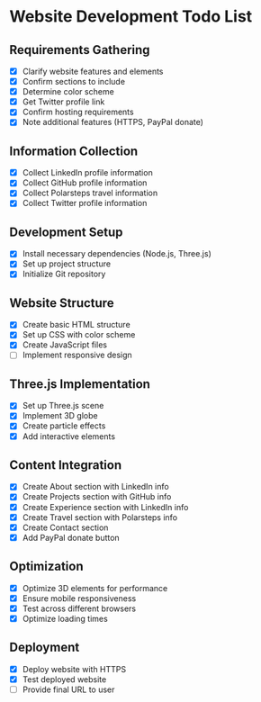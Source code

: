 # Website Development Todo List

## Requirements Gathering
- [x] Clarify website features and elements
- [x] Confirm sections to include
- [x] Determine color scheme
- [x] Get Twitter profile link
- [x] Confirm hosting requirements
- [x] Note additional features (HTTPS, PayPal donate)

## Information Collection
- [x] Collect LinkedIn profile information
- [x] Collect GitHub profile information
- [x] Collect Polarsteps travel information
- [x] Collect Twitter profile information

## Development Setup
- [x] Install necessary dependencies (Node.js, Three.js)
- [x] Set up project structure
- [x] Initialize Git repository

## Website Structure
- [x] Create basic HTML structure
- [x] Set up CSS with color scheme
- [x] Create JavaScript files
- [ ] Implement responsive design

## Three.js Implementation
- [x] Set up Three.js scene
- [x] Implement 3D globe
- [x] Create particle effects
- [x] Add interactive elements

## Content Integration
- [x] Create About section with LinkedIn info
- [x] Create Projects section with GitHub info
- [x] Create Experience section with LinkedIn info
- [x] Create Travel section with Polarsteps info
- [x] Create Contact section
- [x] Add PayPal donate button

## Optimization
- [x] Optimize 3D elements for performance
- [x] Ensure mobile responsiveness
- [x] Test across different browsers
- [x] Optimize loading times

## Deployment
- [x] Deploy website with HTTPS
- [x] Test deployed website
- [ ] Provide final URL to user
